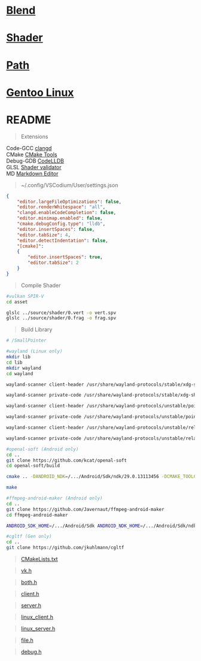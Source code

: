 # [Blend](source/blend)
# [Shader](source/shader)
# [Path](doc/path.md)
# [Gentoo Linux](doc/gentoo.md)
# README
>Extensions

Code-GCC [clangd](https://github.com/clangd/vscode-clangd)  
CMake [CMake Tools](https://github.com/microsoft/vscode-cmake-tools)  
Debug-GDB [CodeLLDB](https://github.com/vadimcn/codelldb)  
GLSL [Shader validator](https://github.com/antaalt/shader-validator)  
MD [Markdown Editor](https://github.com/zaaack/vscode-markdown-editor)
<!-- Vim [Vim](https://github.com/VSCodeVim/Vim) -->
>~/.config/VSCodium/User/settings.json
```json
{
	"editor.largeFileOptimizations": false,
	"editor.renderWhitespace": "all",
	"clangd.enableCodeCompletion": false,
	"editor.minimap.enabled": false,
	"cmake.debugConfig.type": "lldb",
	"editor.insertSpaces": false,
	"editor.tabSize": 4,
	"editor.detectIndentation": false,
	"[cmake]":
	{
		"editor.insertSpaces": true,
		"editor.tabSize": 2
	}
}
```
<!-- ```json
	// "vim.useSystemClipboard": true,
	// "editor.lineNumbers": "relative",
	// "vim.normalModeKeyBindingsNonRecursive":
	// [
	// 	{
	// 		"before": ["g", "r"],
	// 		"commands": ["editor.action.referenceSearch.trigger"]
	// 	}
	// ],
	// "workbench.activityBar.location": "top",
	// "window.customTitleBarVisibility": "windowed",
	// "editor.cursorSmoothCaretAnimation": "on",
	// "editor.smoothScrolling": true,
	// "workbench.list.smoothScrolling": true,
	// "terminal.integrated.smoothScrolling": true,
``` -->
>Compile Shader
```bash
#vulkan SPIR-V
cd asset

glslc ../source/shader/0.vert -o vert.spv
glslc ../source/shader/0.frag -o frag.spv
```
>Build Library
```bash
# /SmallPointer

#wayland (Linux only)
mkdir lib
cd lib
mkdir wayland
cd wayland

wayland-scanner client-header /usr/share/wayland-protocols/stable/xdg-shell/xdg-shell.xml xdg-shell-client-protocol.h

wayland-scanner private-code /usr/share/wayland-protocols/stable/xdg-shell/xdg-shell.xml xdg-shell-protocol.c

wayland-scanner client-header /usr/share/wayland-protocols/unstable/pointer-constraints/pointer-constraints-unstable-v1.xml pointer-constraints-unstable-v1.h

wayland-scanner private-code /usr/share/wayland-protocols/unstable/pointer-constraints/pointer-constraints-unstable-v1.xml pointer-constraints-unstable-v1.c

wayland-scanner client-header /usr/share/wayland-protocols/unstable/relative-pointer/relative-pointer-unstable-v1.xml relative-pointer-unstable-v1.h

wayland-scanner private-code /usr/share/wayland-protocols/unstable/relative-pointer/relative-pointer-unstable-v1.xml relative-pointer-unstable-v1.c

#openal-soft (Android only)
cd ..
git clone https://github.com/kcat/openal-soft
cd openal-soft/build

cmake .. -DANDROID_NDK=/.../Android/Sdk/ndk/29.0.13113456 -DCMAKE_TOOLCHAIN_FILE=/.../Android/Sdk/ndk/29.0.13113456/build/cmake/android.toolchain.cmake -DANDROID_ABI=arm64-v8a -DANDROID_STL=c++_static -DANDROID_HOST_TAG=linux-x86_64 -DNDK_CPU_ARM64=ON -DALSOFT_REQUIRE_OPENSL=1

make

#ffmpeg-android-maker (Android only)
cd ..
git clone https://github.com/Javernaut/ffmpeg-android-maker
cd ffmpeg-android-maker

ANDROID_SDK_HOME=/.../Android/Sdk ANDROID_NDK_HOME=/.../Android/Sdk/ndk/29.0.13113456 sh ffmpeg-android-maker.sh

#cgltf (Gen only)
cd ..
git clone https://github.com/jkuhlmann/cgltf
```
>[CMakeLists.txt](CMakeLists.txt)

>[vk.h](src/vk/release/vk/vk.h)

>[both.h](src/loader/both/both.h)

>[client.h](src/loader/client/client.h)

>[server.h](src/loader/server/server.h)

>[linux_client.h](src/network/linux/linux_client.h)

>[linux_server.h](src/network/linux/linux_server.h)

>[file.h](src/file/file.h)

>[debug.h](src/debug/debug.h)
<!-- ### LWJGL64
>JVM arguments
	-Dorg.lwjgl.librarypath=/path
	-Dorg.lwjgl3.glfw.libname=/path
### NALIGL
### NALIAL -->